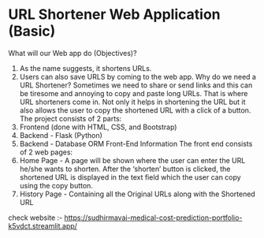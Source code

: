 # URL Shortener Web Application (Basic)
What will our Web app do (Objectives)?
1. As the name suggests, it shortens URLs.
2. Users can also save URLS by coming to the web app.
Why do we need a URL Shortener?
Sometimes we need to share or send links and this can be tiresome and 
annoying to copy and paste long URLs. That is where URL shorteners 
come in. Not only it helps in shortening the URL but it also allows the 
user to copy the shortened URL with a click of a button.
The project consists of 2 parts:
1. Frontend (done with HTML, CSS, and Bootstrap)
2. Backend - Flask (Python)
3. Backend - Database ORM
Front-End Information
The front end consists of 2 web pages:
1. Home Page - A page will be shown where the user can enter the URL 
he/she wants to shorten. After the ‘shorten’ button is clicked, the 
shortened URL is displayed in the text field which the user can copy 
using the copy button.
2. History Page - Containing all the Original URLs along with the 
Shortened URL

check website :- https://sudhirmavai-medical-cost-prediction-portfolio-k5vdct.streamlit.app/

